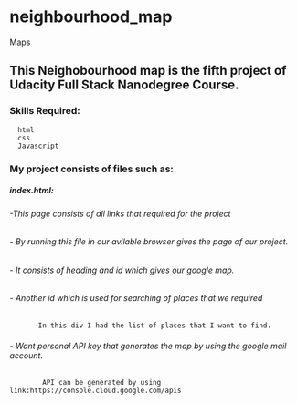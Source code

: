 # neighbourhood_map
Maps
## This Neighobourhood map is the fifth project of Udacity Full Stack Nanodegree Course.

### Skills Required:
      html
      css
      Javascript
### My project consists of files such as:
##### index.html:
###### -This page consists of all links that required for the project
###### - By running this file in our avilable browser gives the page of our project.
###### - It consists of heading and id which gives our google map.
###### - Another id which is used for searching of places that we required
          -In this div I had the list of places that I want to find.
###### - Want personal API key that generates the map by using the google mail account.
            API can be generated by using link:https://console.cloud.google.com/apis

